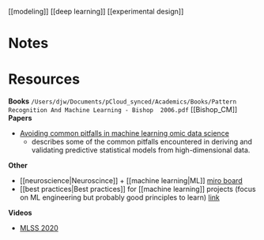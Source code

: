 [[modeling]]
[[deep learning]]
[[experimental design]]

# Notes

# Resources
**Books** `/Users/djw/Documents/pCloud_synced/Academics/Books/Pattern Recognition And Machine Learning - Bishop  2006.pdf` [[Bishop_CM]]
**Papers**
- [Avoiding common pitfalls in machine learning omic data science](chrome-extension://bomfdkbfpdhijjbeoicnfhjbdhncfhig/view.html?mp=TSZ4wNU4)
	- describes some of the common pitfalls encountered in deriving and validating predictive statistical models from high-dimensional data.
	
**Other**
- [[neuroscience|Neuroscince]] + [[machine learning|ML]] [miro board](https://miro.com/app/board/o9J_kmEJdP8=/)
- [[best practices|Best practices]] for [[machine learning]] projects (focus on ML engineering but probably good principles to learn) [link](https://course.fullstackdeeplearning.com/)

**Videos**
- [MLSS 2020](https://www.youtube.com/channel/UCBOgpkDhQuYeVVjuzS5Wtxw/videos?utm_campaign=OpenMLU%20Newsletter&utm_medium=email&utm_source=Revue%20newsletter)